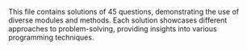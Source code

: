 This file contains solutions of 45 questions, demonstrating the use of diverse modules and methods. Each solution showcases different approaches to problem-solving, providing insights into various programming techniques.